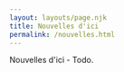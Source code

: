 ```yaml
---
layout: layouts/page.njk
title: Nouvelles d'ici
permalink: /nouvelles.html
---
```

Nouvelles d'ici - Todo.